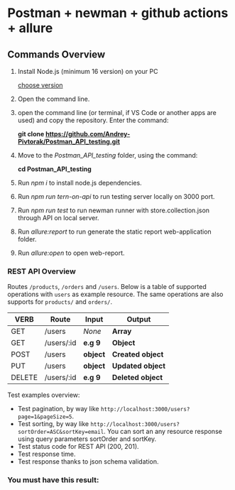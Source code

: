 # **Postman + newman + github actions + allure**

## **Commands Overview**
1. Install Node.js (minimum 16 version) on your PC

    [choose version](https://nodejs.org/en/download/releases/)

2. Open the command line.
3. open the command line (or terminal, if VS Code or another apps are used) and copy the repository. Enter the command:

    **git clone https://github.com/Andrey-Pivtorak/Postman_API_testing.git**

4. Move to the _Postman_API_testing_ folder, using the command:

    **cd Postman_API_testing**

5. Run _npm i_ to install node.js dependencies.
6. Run _npm run tern-on-api_ to run testing server locally on 3000 port.
7. Run _npm run test_ to run newman runner with store.collection.json through API on local server.
8. Run _allure:report_ to run generate the static report web-application folder.
9. Run _allure:open_ to open web-report.

### REST API Overview
Routes `/products`, `/orders` and `/users`. Below is a table of supported operations with `users` as example resource. The same operations are also supports for `products/` and `orders/`.

| VERB     |Route       |Input       |Output              |
|----------|------------|------------|--------------------|
| GET      | /users     | *None*     | **Array**          |
| GET      | /users/:id |  **e.g 9** | **Object**         |
| POST     | /users     | **object** | **Created object** |
| PUT      | /users     | **object** | **Updated object** |
| DELETE   | /users/:id | **e.g 9**  | **Deleted object** |

Test examples overview:
- Test pagination, by way like `http://localhost:3000/users?page=1&pageSize=5`.
- Test sorting, by way like `http://localhost:3000/users?sortOrder=ASC&sortKey=email`. You can sort an any resource response using query parameters sortOrder and sortKey.
-  Test status code for REST API (200, 201).
-  Test response time.
-  Test response thanks to json schema validation.

### You must have this result:

